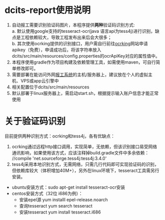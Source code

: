 # dcits-report使用说明
1. 自动报工需要识别验证码图片，本程序提供<b>两种</b>验证码识别方式:</br>
a. 默认使用google支持的tesseract-ocr(java 语言api为tess4j)进行识别，缺点是工程依赖较大，导致工程发布出来后会大很多；</br>
b. 其次使用ocrking提供的识别接口，用户需自行前往[ocrking](http://lab.ocrking.com/)网站申请apikey（免费），申请成功后，将该字符串放入dcits/src/main/resources/config.properties的ocrApiKey对应的属性值中。
2. 本程序使用gradle作为项目构建及依赖管理工具，如需使用maven，可自行简单修改即可。
3. 需要部署在能访问外网[报工系统](https://c.dcits.com)的主机/服务器上，建议放在个人的虚拟主机、VPS或app云引擎中
4. 相关配置位于dcits/src/main/resources
5. 默认部署于linux服务器上，需启动start.sh，根据提示输入账户信息才能正常使用

# 关于验证码识别
目前提供两种识别方式：ocrking和tess4j，各有优缺点：

1. ocrking通过远程http接口调用，实现简单，无依赖，但该识别接口易受网络通讯影响，如果使用该方式，应该注释掉build.gradle文件中多余依赖：
//compile 'net.sourceforge.tess4j:tess4j:3.4.0'
2. tess4j采用本地识别方式，无需网络，只需几行代码即可实现验证码的识别，但依赖库较大（体积增加40M+），另外在linux环境下，tesseract工具需另行安装。

* ubuntu安装方式：sudo apt-get install tesseract-ocr安装
* centos安装方式（32位 i686为例）：
	*  安装epel源 yum installl epel-release.noarch
	*  查询tesseract yum search tesseract
	*  安装tesseract yum install tesseract.i686
